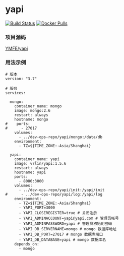 # yapi

[![Build Status](https://cloud.drone.io/api/badges/v7lin/yapi/status.svg)](https://cloud.drone.io/v7lin/yapi)
[![Docker Pulls](https://img.shields.io/docker/pulls/v7lin/yapi.svg)](https://hub.docker.com/r/v7lin/yapi)

### 项目源码

[YMFE/yapi](https://github.com/YMFE/yapi)

### 用法示例

````
# 版本
version: "3.7"

# 服务
services:

  mongo:
    container_name: mongo
    image: mongo:2.6
    restart: always
    hostname: mongo
#    ports:
#      - 27017
    volumes:
      - ../dev-ops-repo/yapi/mongo:/data/db
    environment:
      - TZ=${TIME_ZONE:-Asia/Shanghai}

  yapi:
    container_name: yapi
    image: v7lin/yapi:1.5.6
    restart: always
    hostname: yapi
    ports:
      - 8080:3000
    volumes:
      - ../dev-ops-repo/yapi/init:/yapi/init
#      - ../dev-ops-repo/yapi/log:/yapi/log
    environment:
      - TZ=${TIME_ZONE:-Asia/Shanghai}
      - YAPI_PORT=3000
      - YAPI_CLOSEREGISTER=true # 关闭注册
      - YAPI_ADMINACCOUNT=yapi@yapi.com # 管理员帐号
      - YAPI_ADMINPASSWORD=yapi # 管理员初始化密码
      - YAPI_DB_SERVERNAME=mongo # mongo 数据库地址
      - YAPI_DB_PORT=27017 # mongo 数据库端口
      - YAPI_DB_DATABASE=yapi # mongo 数据库名
    depends_on:
      - mongo
````
